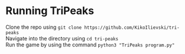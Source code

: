 # Running TriPeaks


Clone the repo using `git clone https://github.com/KikoIlievski/tri-peaks`  
Navigate into the directory using `cd tri-peaks`  
Run the game by using the command `python3 "TriPeaks program.py"`  
